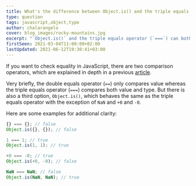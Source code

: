 ```yaml
---
title: What's the difference between Object.is() and the triple equals operator in JavaScript?
type: question
tags: javascript,object,type
author: chalarangelo
cover: blog_images/rocky-mountains.jpg
excerpt: "`Object.is()` and the triple equals operator (`===`) can both be used for equality checking in JavaScript, but when should you use each one?"
firstSeen: 2021-03-04T11:00:00+02:00
lastUpdated: 2021-06-12T19:30:41+03:00
---
```


If you want to check equality in JavaScript, there are two comparison operators, which are explained in depth in a previous [article](/blog/s/javascript-equality).

Very briefly, the double equals operator (`==`) only compares value whereas the triple equals operator (`===`) compares both value and type. But there is also a third option, `Object.is()`, which behaves the same as the triple equals operator with the exception of `NaN` and `+0` and `-0`.

Here are some examples for additional clarity:

```js
{} === {}; // false
Object.is({}, {}); // false

1 === 1; // true
Object.is(1, 1); // true

+0 === -0; // true
Object.is(+0, -0); // false

NaN === NaN; // false
Object.is(NaN, NaN); // true
```
